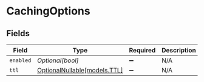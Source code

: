 # CachingOptions


## Fields

| Field                                            | Type                                             | Required                                         | Description                                      |
| ------------------------------------------------ | ------------------------------------------------ | ------------------------------------------------ | ------------------------------------------------ |
| `enabled`                                        | *Optional[bool]*                                 | :heavy_minus_sign:                               | N/A                                              |
| `ttl`                                            | [OptionalNullable[models.TTL]](../models/ttl.md) | :heavy_minus_sign:                               | N/A                                              |